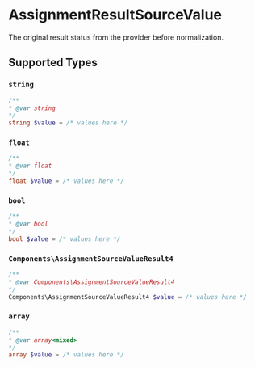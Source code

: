 # AssignmentResultSourceValue

The original result status from the provider before normalization.


## Supported Types

### `string`

```php
/**
* @var string
*/
string $value = /* values here */
```

### `float`

```php
/**
* @var float
*/
float $value = /* values here */
```

### `bool`

```php
/**
* @var bool
*/
bool $value = /* values here */
```

### `Components\AssignmentSourceValueResult4`

```php
/**
* @var Components\AssignmentSourceValueResult4
*/
Components\AssignmentSourceValueResult4 $value = /* values here */
```

### `array`

```php
/**
* @var array<mixed>
*/
array $value = /* values here */
```


